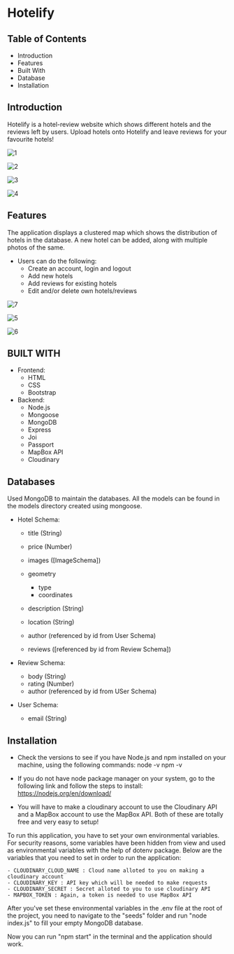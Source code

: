 # Hotelify

## Table of Contents
- Introduction
- Features
- Built With
- Database
- Installation

## Introduction

Hotelify is a hotel-review website which shows different hotels and the reviews left by users.
Upload hotels onto Hotelify and leave reviews for your favourite hotels!

![1](https://user-images.githubusercontent.com/95274873/178106211-925dbaeb-fd5a-4120-a13b-55fd7f17d7c9.png)

![2](https://user-images.githubusercontent.com/95274873/178106251-4653d46c-6d47-495a-b2c9-5ff313df9253.png)

![3](https://user-images.githubusercontent.com/95274873/178106292-13bf7611-5b78-46a9-9a75-ff9ba1519a77.png)

![4](https://user-images.githubusercontent.com/95274873/178106306-6de92df7-c409-40a9-b12e-eeb9533bc2be.png)

## Features

The application displays a clustered map which shows the distribution of hotels in the database.
A new hotel can be added, along with multiple photos of the same. 

- Users can do the following:
	- Create an account, login and logout
	- Add new hotels
	- Add reviews for existing hotels
	- Edit and/or delete own hotels/reviews
	
![7](https://user-images.githubusercontent.com/95274873/178106522-52da36b2-8c2d-48b7-aa30-2613e6b1e577.png)

  
  ![5](https://user-images.githubusercontent.com/95274873/178106266-27e9ec7d-b9c0-41a6-8f71-7b4c89b5ebf3.png)
  
  ![6](https://user-images.githubusercontent.com/95274873/178106279-0ae2ed61-9603-4b77-ab19-2e523f0196ed.png)


  
##  BUILT WITH

- Frontend: 
	- HTML
	- CSS
	- Bootstrap
- Backend:
	- Node.js
	- Mongoose
	- MongoDB
	- Express
	- Joi
	- Passport
	- MapBox API
	- Cloudinary
	
## Databases

Used MongoDB to maintain the databases.
All the models can be found in the models directory created using mongoose.

- Hotel Schema:
	- title (String)
	- price (Number)
	- images ([ImageSchema])
	- geometry  
		- type	
		- coordinates
	- description (String)

	- location (String)
	- author (referenced by id from User Schema)
	- reviews ([referenced by id from Review Schema])
	
- Review Schema: 
	- body (String)
	- rating (Number)
	- author (referenced by id from USer Schema)
	
- User Schema:
	- email (String)
			
			
## Installation

- Check the versions to see if you have Node.js and npm installed on your machine, using the following commands:
	node -v
	npm -v

- If you do not have node package manager on your system, go to the following link and follow the steps to install:
https://nodejs.org/en/download/

- You will have to make a cloudinary account to use the Cloudinary API and a MapBox account to use the MapBox API. Both of these are totally free and very easy to setup!

To run this application, you have to set your own environmental variables. For security reasons, some variables have been hidden from view and used as environmental variables with the help of dotenv package. Below are the variables that you need to set in order to run the application:

	- CLOUDINARY_CLOUD_NAME : Cloud name alloted to you on making a cloudinary account
	- CLOUDINARY_KEY : API key which will be needed to make requests
	- CLOUDINARY_SECRET : Secret alloted to you to use cloudinary API
	- MAPBOX_TOKEN : Again, a token is needed to use MapBox API 

After you've set these environmental variables in the .env file at the root of the project, you need to navigate to the "seeds" folder and run "node index.js" to fill your empty MongoDB database.

Now you can run "npm start" in the terminal and the application should work.

